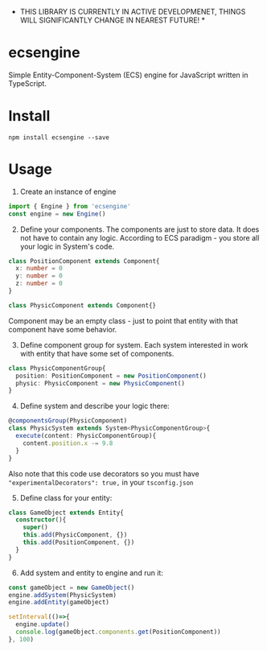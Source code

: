 
* THIS LIBRARY IS CURRENTLY IN ACTIVE DEVELOPMENET, THINGS WILL SIGNIFICANTLY CHANGE IN NEAREST FUTURE! *

# ecsengine
Simple Entity-Component-System (ECS) engine for JavaScript written in TypeScript.

# Install

`npm install ecsengine --save`

# Usage
1. Create an instance of engine

```TypeScript
import { Engine } from 'ecsengine'
const engine = new Engine()
```

2. Define your components. The components are just to store data. It does not have to contain any logic. According to ECS paradigm - you store all your logic in System's code.

```TypeScript
class PositionComponent extends Component{
  x: number = 0
  y: number = 0
  z: number = 0
}

class PhysicComponent extends Component{}
```
Component may be an empty class - just to point that entity with that component have some behavior.

3. Define component group for system. Each system interested in work with entity that have some set of components.

```TypeScript
class PhysicComponentGroup{
  position: PositionComponent = new PositionComponent()
  physic: PhysicComponent = new PhysicComponent()
}
```

4. Define system and describe your logic there:

```TypeScript
@componentsGroup(PhysicComponent)
class PhysicSystem extends System<PhysicComponentGroup>{
  execute(content: PhysicComponentGroup){
    content.position.x -= 9.8
  }
}
```
Also note that this code use decorators so you must have `"experimentalDecorators": true,` in your `tsconfig.json`

5. Define class for your entity:
```TypeScript
class GameObject extends Entity{
  constructor(){
    super()
    this.add(PhysicComponent, {})
    this.add(PositionComponent, {})
  }
}
```

6. Add system and entity to engine and run it:
```TypeScript
const gameObject = new GameObject()
engine.addSystem(PhysicSystem)
engine.addEntity(gameObject)

setInterval(()=>{
  engine.update()
  console.log(gameObject.components.get(PositionComponent))
}, 100)
```
